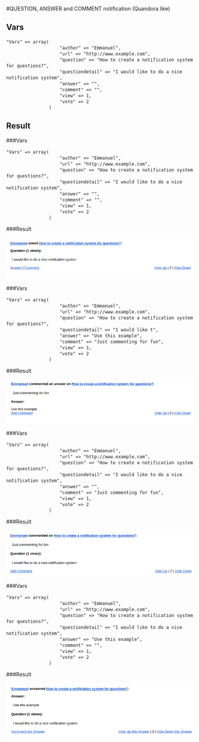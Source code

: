#QUESTION, ANSWER and COMMENT notification (Quandora like)

## Vars 

```
"Vars" => array( 
					"author" => "Emmanuel",
					"url" => "http://www.example.com",
					"question" => "How to create a notification system for questions?",
					"questiondetail" => "I would like to do a nice notification system",
					"answer" => "",
					"comment" => "",
					"view" => 1,
					"vote" => 2
				)

```

## Result

###Vars
```
"Vars" => array( 
					"author" => "Emmanuel",
					"url" => "http://www.example.com",
					"question" => "How to create a notification system for questions?",
					"questiondetail" => "I would like to do a nice notification system",
					"answer" => "",
					"comment" => "",
					"view" => 1,
					"vote" => 2
				)
```
###Result

![Example 1](question1.png)


###Vars
```
"Vars" => array( 
					"author" => "Emmanuel",
					"url" => "http://www.example.com",
					"question" => "How to create a notification system for questions?",
					"questiondetail" => "I would like t",
					"answer" => "Use this example",
					"comment" => "Just commenting for fun",
					"view" => 1,
					"vote" => 2
				)
```
###Result

![Example 2](question2.png)


###Vars
```
"Vars" => array( 
					"author" => "Emmanuel",
					"url" => "http://www.example.com",
					"question" => "How to create a notification system for questions?",
					"questiondetail" => "I would like to do a nice notification system",
					"answer" => "",
					"comment" => "Just commenting for fun",
					"view" => 1,
					"vote" => 2
				)
```
###Result

![Example 3](question3.png)


###Vars
```
"Vars" => array( 
					"author" => "Emmanuel",
					"url" => "http://www.example.com",
					"question" => "How to create a notification system for questions?",
					"questiondetail" => "I would like to do a nice notification system",
					"answer" => "Use this example",
					"comment" => "",
					"view" => 1,
					"vote" => 2
				)

```
###Result

![Example 4](question4.png)
